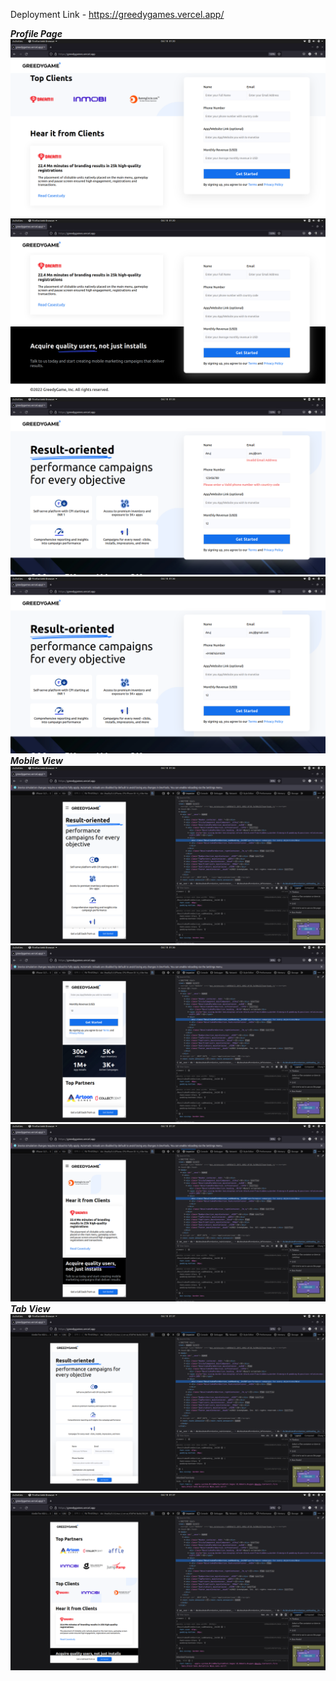 Deployment Link - https://greedygames.vercel.app/

***Profile Page***
![Profile Page](https://github.com/Anuj1p/Greedygames/blob/main/images/Screenshot%20from%202022-10-10%2001-20-45.png)
![Profile Page](https://github.com/Anuj1p/Greedygames/blob/main/images/Screenshot%20from%202022-10-10%2001-20-50.png)
![Profile Page](https://github.com/Anuj1p/Greedygames/blob/main/images/Screenshot%20from%202022-10-10%2001-33-37.png)
![Profile Page](https://github.com/Anuj1p/Greedygames/blob/main/images/Screenshot%20from%202022-10-10%2001-36-00.png)
***Mobile View***
![Test Page](https://github.com/Anuj1p/Greedygames/blob/main/images/Screenshot%20from%202022-10-10%2001-36-50.png)
![Test Page](https://github.com/Anuj1p/Greedygames/blob/main/images/Screenshot%20from%202022-10-10%2001-36-56.png)
![Test Page](https://github.com/Anuj1p/Greedygames/blob/main/images/Screenshot%20from%202022-10-10%2001-37-01.png)
***Tab View***
![Test Page](https://github.com/Anuj1p/Greedygames/blob/main/images/Screenshot%20from%202022-10-10%2001-37-52.png)
![Test Page](https://github.com/Anuj1p/Greedygames/blob/main/images/Screenshot%20from%202022-10-10%2001-37-57.png)

